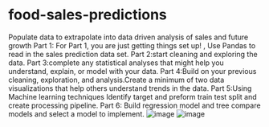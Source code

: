 # food-sales-predictions
Populate data to extrapolate into data driven analysis of sales and future growth
Part 1: For Part 1, you are just getting things set up! , Use Pandas to read in the sales prediction data set.
Part 2:start cleaning and exploring the data.
Part 3:complete any statistical analyses that might help you understand, explain, or model with your data.
Part 4:Build on your previous cleaning, exploration, and analysis.Create a minimum of two data visualizations that help others understand trends in the data.
Part 5:Using Machine learning techniques Identify target and preform train test split and create processing pipeline.
Part 6: Build regression model and tree compare models and select a model to implement.
![image](https://user-images.githubusercontent.com/100035752/162463066-dbb2503c-83fb-4036-a58a-6344b555209f.png)
![image](https://user-images.githubusercontent.com/100035752/162469341-6f544350-2aaa-4783-8296-e87cceafbf4f.png)

